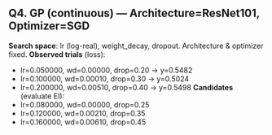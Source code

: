 ## Q4. GP (continuous) — Architecture=ResNet101, Optimizer=SGD
**Search space**: lr (log-real), weight_decay, dropout. Architecture & optimizer fixed.
**Observed trials** (loss):
- lr=0.050000, wd=0.00000, drop=0.20 → y=0.5482
- lr=0.100000, wd=0.00010, drop=0.30 → y=0.5024
- lr=0.200000, wd=0.00510, drop=0.40 → y=0.5498
**Candidates** (evaluate EI):
- lr=0.080000, wd=0.00000, drop=0.25
- lr=0.120000, wd=0.00210, drop=0.35
- lr=0.160000, wd=0.00610, drop=0.45